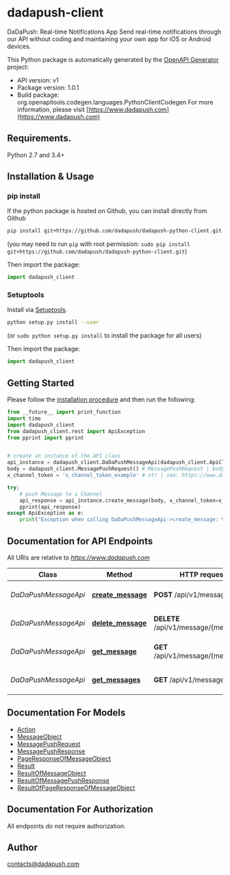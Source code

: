 # dadapush-client
DaDaPush: Real-time Notifications App Send real-time notifications through our API without coding and maintaining your own app for iOS or Android devices.

This Python package is automatically generated by the [OpenAPI Generator](https://openapi-generator.tech) project:

- API version: v1
- Package version: 1.0.1
- Build package: org.openapitools.codegen.languages.PythonClientCodegen
For more information, please visit [https://www.dadapush.com](https://www.dadapush.com)

## Requirements.

Python 2.7 and 3.4+

## Installation & Usage
### pip install

If the python package is hosted on Github, you can install directly from Github

```sh
pip install git+https://github.com/dadapush/dadapush-python-client.git
```
(you may need to run `pip` with root permission: `sudo pip install git+https://github.com/dadapush/dadapush-python-client.git`)

Then import the package:
```python
import dadapush_client 
```

### Setuptools

Install via [Setuptools](http://pypi.python.org/pypi/setuptools).

```sh
python setup.py install --user
```
(or `sudo python setup.py install` to install the package for all users)

Then import the package:
```python
import dadapush_client
```

## Getting Started

Please follow the [installation procedure](#installation--usage) and then run the following:

```python
from __future__ import print_function
import time
import dadapush_client
from dadapush_client.rest import ApiException
from pprint import pprint


# create an instance of the API class
api_instance = dadapush_client.DaDaPushMessageApi(dadapush_client.ApiClient(configuration))
body = dadapush_client.MessagePushRequest() # MessagePushRequest | body
x_channel_token = 'x_channel_token_example' # str | see: https://www.dadapush.com/channel/list (optional)

try:
    # push Message to a Channel
    api_response = api_instance.create_message(body, x_channel_token=x_channel_token)
    pprint(api_response)
except ApiException as e:
    print("Exception when calling DaDaPushMessageApi->create_message: %s\n" % e)

```

## Documentation for API Endpoints

All URIs are relative to *https://www.dadapush.com*

Class | Method | HTTP request | Description
------------ | ------------- | ------------- | -------------
*DaDaPushMessageApi* | [**create_message**](docs/DaDaPushMessageApi.md#create_message) | **POST** /api/v1/message | push Message to a Channel
*DaDaPushMessageApi* | [**delete_message**](docs/DaDaPushMessageApi.md#delete_message) | **DELETE** /api/v1/message/{messageId} | delete a Channel Message
*DaDaPushMessageApi* | [**get_message**](docs/DaDaPushMessageApi.md#get_message) | **GET** /api/v1/message/{messageId} | get a Channel Message
*DaDaPushMessageApi* | [**get_messages**](docs/DaDaPushMessageApi.md#get_messages) | **GET** /api/v1/messages | get Message List


## Documentation For Models

 - [Action](docs/Action.md)
 - [MessageObject](docs/MessageObject.md)
 - [MessagePushRequest](docs/MessagePushRequest.md)
 - [MessagePushResponse](docs/MessagePushResponse.md)
 - [PageResponseOfMessageObject](docs/PageResponseOfMessageObject.md)
 - [Result](docs/Result.md)
 - [ResultOfMessageObject](docs/ResultOfMessageObject.md)
 - [ResultOfMessagePushResponse](docs/ResultOfMessagePushResponse.md)
 - [ResultOfPageResponseOfMessageObject](docs/ResultOfPageResponseOfMessageObject.md)


## Documentation For Authorization

 All endpoints do not require authorization.

## Author

contacts@dadapush.com


